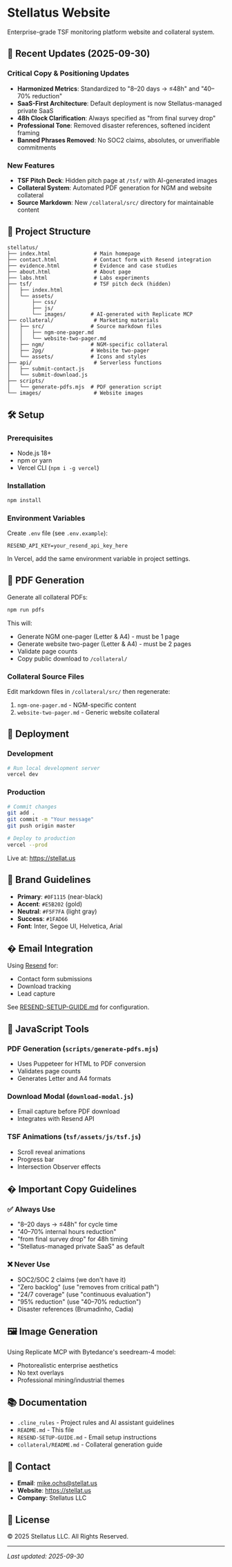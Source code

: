 # Stellatus Website

Enterprise-grade TSF monitoring platform website and collateral system.

## 🚀 Recent Updates (2025-09-30)

### Critical Copy & Positioning Updates
- **Harmonized Metrics**: Standardized to "8–20 days → ≤48h" and "40–70% reduction"
- **SaaS-First Architecture**: Default deployment is now Stellatus-managed private SaaS
- **48h Clock Clarification**: Always specified as "from final survey drop"
- **Professional Tone**: Removed disaster references, softened incident framing
- **Banned Phrases Removed**: No SOC2 claims, absolutes, or unverifiable commitments

### New Features
- **TSF Pitch Deck**: Hidden pitch page at `/tsf/` with AI-generated images
- **Collateral System**: Automated PDF generation for NGM and website collateral
- **Source Markdown**: New `/collateral/src/` directory for maintainable content

## 📁 Project Structure

```
stellatus/
├── index.html              # Main homepage
├── contact.html            # Contact form with Resend integration
├── evidence.html           # Evidence and case studies
├── about.html              # About page
├── labs.html               # Labs experiments
├── tsf/                    # TSF pitch deck (hidden)
│   ├── index.html
│   └── assets/
│       ├── css/
│       ├── js/
│       └── images/        # AI-generated with Replicate MCP
├── collateral/             # Marketing materials
│   ├── src/               # Source markdown files
│   │   ├── ngm-one-pager.md
│   │   └── website-two-pager.md
│   ├── ngm/               # NGM-specific collateral
│   ├── 2pg/               # Website two-pager
│   └── assets/            # Icons and styles
├── api/                    # Serverless functions
│   ├── submit-contact.js
│   └── submit-download.js
├── scripts/
│   └── generate-pdfs.mjs  # PDF generation script
└── images/                 # Website images
```

## 🛠 Setup

### Prerequisites
- Node.js 18+
- npm or yarn
- Vercel CLI (`npm i -g vercel`)

### Installation
```bash
npm install
```

### Environment Variables
Create `.env` file (see `.env.example`):
```
RESEND_API_KEY=your_resend_api_key_here
```

In Vercel, add the same environment variable in project settings.

## 📄 PDF Generation

Generate all collateral PDFs:
```bash
npm run pdfs
```

This will:
- Generate NGM one-pager (Letter & A4) - must be 1 page
- Generate website two-pager (Letter & A4) - must be 2 pages
- Validate page counts
- Copy public download to `/collateral/`

### Collateral Source Files
Edit markdown files in `/collateral/src/` then regenerate:
1. `ngm-one-pager.md` - NGM-specific content
2. `website-two-pager.md` - Generic website collateral

## 🚀 Deployment

### Development
```bash
# Run local development server
vercel dev
```

### Production
```bash
# Commit changes
git add .
git commit -m "Your message"
git push origin master

# Deploy to production
vercel --prod
```

Live at: https://stellat.us

## 🎨 Brand Guidelines

- **Primary**: `#0F1115` (near-black)
- **Accent**: `#E5B202` (gold)
- **Neutral**: `#F5F7FA` (light gray)
- **Success**: `#1FAD66`
- **Font**: Inter, Segoe UI, Helvetica, Arial

## � Email Integration

Using [Resend](https://resend.com) for:
- Contact form submissions
- Download tracking
- Lead capture

See [RESEND-SETUP-GUIDE.md](./RESEND-SETUP-GUIDE.md) for configuration.

## 🔧 JavaScript Tools

### PDF Generation (`scripts/generate-pdfs.mjs`)
- Uses Puppeteer for HTML to PDF conversion
- Validates page counts
- Generates Letter and A4 formats

### Download Modal (`download-modal.js`)
- Email capture before PDF download
- Integrates with Resend API

### TSF Animations (`tsf/assets/js/tsf.js`)
- Scroll reveal animations
- Progress bar
- Intersection Observer effects

## � Important Copy Guidelines

### ✅ Always Use
- "8–20 days → ≤48h" for cycle time
- "40–70% internal hours reduction"
- "from final survey drop" for 48h timing
- "Stellatus-managed private SaaS" as default

### ❌ Never Use
- SOC2/SOC 2 claims (we don't have it)
- "Zero backlog" (use "removes from critical path")
- "24/7 coverage" (use "continuous evaluation")
- "95% reduction" (use "40–70% reduction")
- Disaster references (Brumadinho, Cadia)

## 🖼 Image Generation

Using Replicate MCP with Bytedance's seedream-4 model:
- Photorealistic enterprise aesthetics
- No text overlays
- Professional mining/industrial themes

## 📚 Documentation

- `.cline_rules` - Project rules and AI assistant guidelines
- `README.md` - This file
- `RESEND-SETUP-GUIDE.md` - Email setup instructions
- `collateral/README.md` - Collateral generation guide

## 🤝 Contact

- **Email**: mike.ochs@stellat.us
- **Website**: https://stellat.us
- **Company**: Stellatus LLC

## 📄 License

© 2025 Stellatus LLC. All Rights Reserved.

---

*Last updated: 2025-09-30*

